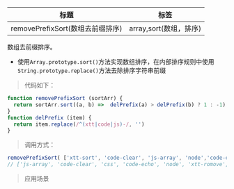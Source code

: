 |  标题  |  标签  |
|  ----  |  ----  |
| removePrefixSort(数组去前缀排序) | array,sort(数组，排序) |

数组去前缀排序。

* 使用`Array.prototype.sort()`方法实现数组排序，在内部排序规则中使用`String.prototype.replace()`方法去除排序字符串前缀

> 代码如下：

```js
function removePrefixSort (sortArr) {
  return sortArr.sort((a, b) =>  delPrefix(a) > delPrefix(b) ? 1 : -1)
}
function delPrefix (item) {
  return item.replace(/^(xtt|code|js)-/, '')
}
```

> 调用方式：

```js
removePrefixSort( ['xtt-sort', 'code-clear', 'js-array', 'node','code-echo', 'js-symbol', 'css', 'xtt-romove'])
// ['js-array', 'code-clear', 'css', 'code-echo', 'node', 'xtt-romove', 'xtt-sort', 'js-symbol']
```

> 应用场景
